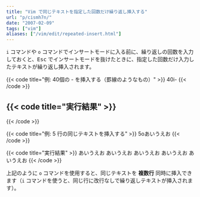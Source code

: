 ```yaml
---
title: "Vim で同じテキストを指定した回数だけ繰り返し挿入する"
url: "p/cismh7n/"
date: "2007-02-09"
tags: ["vim"]
aliases: ["/vim/edit/repeated-insert.html"]
---
```


`i` コマンドや `o` コマンドでインサートモードに入る前に、繰り返しの回数を入力しておくと、<kbd>Esc</kbd> でインサートモードを抜けたときに、指定した回数だけ入力したテキストが繰り返し挿入されます。

{{< code title="例: 40個の - を挿入する（罫線のようなもの）" >}}
40i-<ESC>
{{< /code >}}

{{< code title="実行結果" >}}
----------------------------------------
{{< /code >}}

{{< code title="例: 5 行の同じテキストを挿入する" >}}
5oあいうえお<ESC>
{{< /code >}}

{{< code title="実行結果" >}}
あいうえお
あいうえお
あいうえお
あいうえお
あいうえお
{{< /code >}}

上記のように `o` コマンドを使用すると、同じテキストを **複数行** 同時に挿入できます（`i` コマンドを使うと、同じ行に改行なしで繰り返しテキストが挿入されます）。

